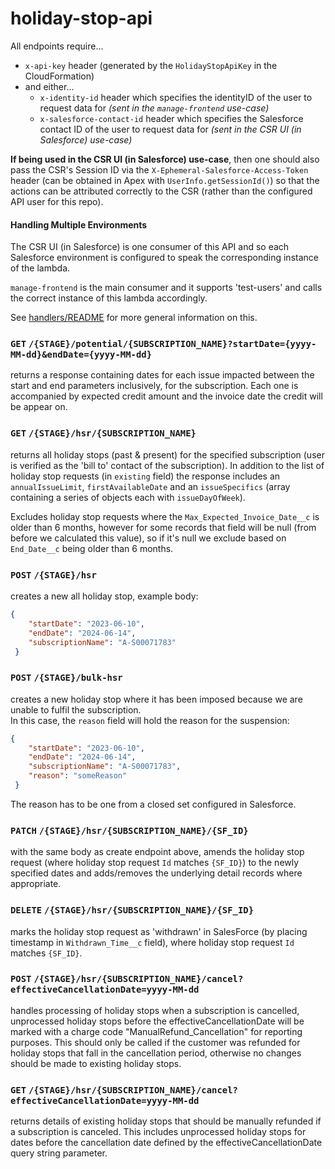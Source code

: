 # holiday-stop-api
All endpoints require...

- `x-api-key` header (generated by the `HolidayStopApiKey` in the CloudFormation)
- and either...
  - `x-identity-id` header which specifies the identityID of the user to request data for _(sent in the `manage-frontend` use-case)_
  - `x-salesforce-contact-id` header which specifies the Salesforce contact ID of the user to request data for _(sent in the CSR UI (in Salesforce) use-case)_

**If being used in the CSR UI (in Salesforce) use-case**, then one should also pass the CSR's Session ID via the `X-Ephemeral-Salesforce-Access-Token` header (can be obtained in Apex with `UserInfo.getSessionId()`) so that the actions can be attributed correctly to the CSR (rather than the configured API user for this repo).

#### Handling Multiple Environments
The CSR UI (in Salesforce) is one consumer of this API and so each Salesforce environment is configured to speak the corresponding instance of the lambda.

`manage-frontend` is the main consumer and it supports 'test-users' and calls the correct instance of this lambda accordingly.

See [handlers/README](../README.md#3rd-party-service-environments) for more general information on this.

### `GET` `/{STAGE}/potential/{SUBSCRIPTION_NAME}?startDate={yyyy-MM-dd}&endDate={yyyy-MM-dd}`
returns a response containing dates for each issue impacted between the start and end parameters inclusively, for the subscription. Each one is accompanied by expected credit amount and the invoice date the credit will be appear on.
 
### `GET` `/{STAGE}/hsr/{SUBSCRIPTION_NAME}`
returns all holiday stops (past & present) for the specified subscription (user is verified as the 'bill to' contact of the subscription). In addition to the list of holiday stop requests (in `existing` field) the response includes an `annualIssueLimit`, `firstAvailableDate` and an `issueSpecifics` (array containing a series of objects each with `issueDayOfWeek`).

Excludes holiday stop requests where the `Max_Expected_Invoice_Date__c` is older than 6 months, however for some records that field will be null (from before we calculated this value), so if it's null we exclude based on `End_Date__c` being older than 6 months.

### `POST` `/{STAGE}/hsr`
creates a new all holiday stop, example body:
```json
{
    "startDate": "2023-06-10", 
    "endDate": "2024-06-14", 
    "subscriptionName": "A-S00071783"
 }
```

### `POST` `/{STAGE}/bulk-hsr`
creates a new holiday stop where it has been imposed because we are unable to fulfil the subscription.  
In this case, the `reason` field will hold the reason for the suspension:
```json
{
    "startDate": "2023-06-10", 
    "endDate": "2024-06-14", 
    "subscriptionName": "A-S00071783",
    "reason": "someReason"
 }
```
The reason has to be one from a closed set configured in Salesforce.

### `PATCH` `/{STAGE}/hsr/{SUBSCRIPTION_NAME}/{SF_ID}`
with the same body as create endpoint above, amends the holiday stop request (where holiday stop request `Id` matches `{SF_ID}`) to the newly specified dates and adds/removes the underlying detail records where appropriate.

### `DELETE` `/{STAGE}/hsr/{SUBSCRIPTION_NAME}/{SF_ID}`
marks the holiday stop request as 'withdrawn' in SalesForce (by placing timestamp in `Withdrawn_Time__c` field), where holiday stop request `Id` matches `{SF_ID}`.

### `POST` `/{STAGE}/hsr/{SUBSCRIPTION_NAME}/cancel?effectiveCancellationDate=yyyy-MM-dd`
handles processing of holiday stops when a subscription is cancelled, unprocessed holiday stops before the effectiveCancellationDate will be marked with a charge code "ManualRefund_Cancellation" for reporting purposes.  This should only be called if the customer was refunded for holiday stops that fall in the cancellation period, otherwise no changes should be made to existing holiday stops.

### `GET` `/{STAGE}/hsr/{SUBSCRIPTION_NAME}/cancel?effectiveCancellationDate=yyyy-MM-dd`
returns details of existing holiday stops that should be manually refunded if a subscription is canceled. This includes unprocessed holiday stops for dates before the cancellation date defined by the effectiveCancellationDate query string parameter.

